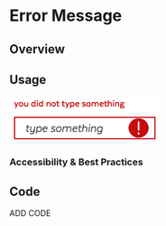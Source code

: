 # Error Message

## Overview

## Usage

![](../../.gitbook/assets/form_input_text_error%20%281%29.png)

### Accessibility & Best Practices

## Code

ADD CODE

